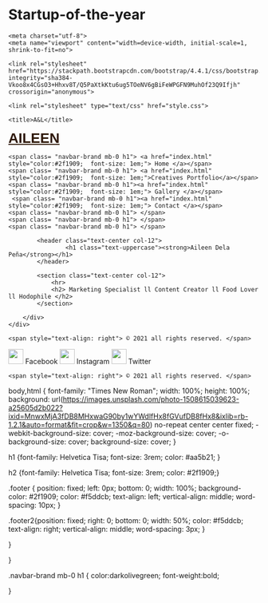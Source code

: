 # Startup-of-the-year

<!DOCTYPE html>

<html> 

<head> 
	
	<meta charset="utf-8">
    <meta name="viewport" content="width=device-width, initial-scale=1, shrink-to-fit=no">

	<link rel="stylesheet" href="https://stackpath.bootstrapcdn.com/bootstrap/4.4.1/css/bootstrap.min.css" integrity="sha384-Vkoo8x4CGsO3+Hhxv8T/Q5PaXtkKtu6ug5TOeNV6gBiFeWPGFN9MuhOf23Q9Ifjh" crossorigin="anonymous">

	<link rel="stylesheet" type="text/css" href="style.css">

	<title>A&L</title>

</head>

<nav class="navbar navbar-light bg-light">
 	<span
     class="navbar-brand mb-0 h1"> 
     <a href="index.html" style="color:#2f1909; font-weight: bold; font-size: 2em; font-family: Arial;"> AILEEN </a> </span>

    <span class= "navbar-brand mb-0 h1"> <a href="index.html" style="color:#2f1909;  font-size: 1em;"> Home </a></span>
    <span class= "navbar-brand mb-0 h1"> <a href="index.html" style="color:#2f1909;  font-size: 1em;">Creatives Portfolio</a></span>
    <span class= "navbar-brand mb-0 h1"><a href="index.html" style="color:#2f1909;  font-size: 1em;"> Gallery </a></span>
     <span class= "navbar-brand mb-0 h1"><a href="index.html" style="color:#2f1909;  font-size: 1em;"> Contact </a></span>
    <span class= "navbar-brand mb-0 h1"> </span>
    <span class= "navbar-brand mb-0 h1"> </span>
    <span class= "navbar-brand mb-0 h1"> </span>
 
 
</nav>


<body>
	<div class="container d-flex align-items-center h-75">
		<div class="row">
		
			<header class="text-center col-12">
					<h1 class="text-uppercase"><strong>Aileen Dela Peña</strong></h1> 
			</header>

			<section class="text-center col-12">
				<hr>
				<h2> Marketing Specialist ll Content Creator ll Food Lover ll Hodophile </h2>		
			</section>

		</div>
	</div>










<div class="footer2">
	
	<span style="text-align: right"> © 2021 all rights reserved. </span>

</div>




<div class="footer">


  <a href="https://www.facebook.com/aileendelapena922"><img src="http://assets.stickpng.com/thumbs/584ac2d03ac3a570f94a666d.png" width="30"></a> <span>Facebook</span>
  <a href="https://www.instagram.com/_aileenrdp/?hl=en"><img src="http://assets.stickpng.com/images/580b57fcd9996e24bc43c521.png" width="30"></a> <span>Instagram</span>
  <a href="https://www.instagram.com/_aileenrdp/?hl=en"><img src="http://assets.stickpng.com/images/580b57fcd9996e24bc43c53e.png" width="30"></a> <span>Twitter</span>
</div>


<div class="footer2">
	
	<span style="text-align: right"> © 2021 all rights reserved. </span>

</div>




</body>

body,html {  font-family: "Times New Roman";
width: 100%;
height: 100%;
	background: url(https://images.unsplash.com/photo-1508615039623-a25605d2b022?ixid=MnwxMjA3fDB8MHxwaG90by1wYWdlfHx8fGVufDB8fHx8&ixlib=rb-1.2.1&auto=format&fit=crop&w=1350&q=80) no-repeat center center fixed; 
  -webkit-background-size: cover;
  -moz-background-size: cover;
  -o-background-size: cover;
  background-size: cover;
}

h1 {font-family: Helvetica Tisa;
	font-size: 3rem;
	color: #aa5b21;
}


h2 {font-family: Helvetica Tisa;
	font-size: 3rem;
	color: #2f1909;}


.footer {
  position: fixed; 
  left: 0px;
  bottom: 0;
  width: 100%;
  background-color: #2f1909;
  color: #f5ddcb;
  text-align: left;
  vertical-align: middle;
  word-spacing: 10px;
}

.footer2{position: fixed; 
  right: 0;
  bottom: 0;
  width: 50%;
  color: #f5ddcb;
  text-align: right;
  vertical-align: middle;
  word-spacing: 3px;
}

}



}

.navbar-brand mb-0 h1 { color:darkolivegreen;
	font-weight:bold;

}
	
</html>




